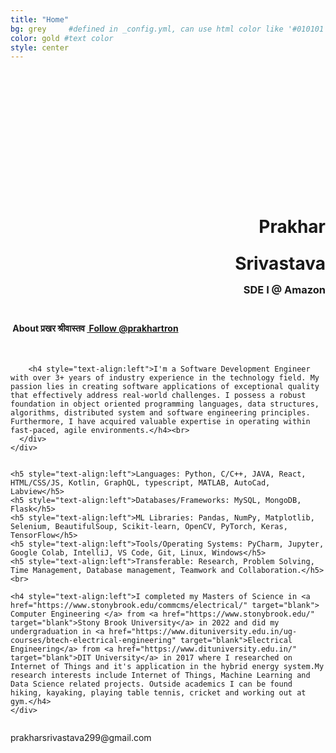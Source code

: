 ```yaml
---
title: "Home"
bg: grey     #defined in _config.yml, can use html color like '#010101'
color: gold #text color
style: center
---
```


<div class="container">
<div class="row">
  <div class="column half">
	<br><br>
	<div class="round-image"></div>
	<div style="padding-top:160px;">
		<h1 style="text-align:right; padding-right: 0px"><strong>Prakhar</strong></h1>
		<h1 style="text-align:right; padding-right: 0px; line-height: 0.2;"><strong>Srivastava</strong></h1>
		<h3 style="text-align:right; padding-right: 0px; line-height: 2.0;"><strong>SDE I @ Amazon</strong></h3>
    	</div>	
  </div>
  <div class="column half">
	<div style="text-align: left">
    	<h4 style="text-align:left"><i class="fa fa-leaf"></i>&nbsp;About प्रखर श्रीवास्तव <a href="https://twitter.com/prakhartron?ref_src=twsrc%5Etfw" class="twitter-follow-button" data-size="large" data-show-count="false">&nbsp;Follow @prakhartron</a><script async src="//platform.twitter.com/widgets.js" charset="utf-8"></script></h4><br>
		
    	<h4 style="text-align:left">I'm a Software Development Engineer with over 3+ years of industry experience in the technology field. My passion lies in creating software applications of exceptional quality that effectively address real-world challenges. I possess a robust foundation in object oriented programming languages, data structures, algorithms, distributed system and software engineering principles. Furthermore, I have acquired valuable expertise in operating within fast-paced, agile environments.</h4><br>
	  </div>
	</div>	  
  <div class="column full">
		
	<h5 style="text-align:left">Languages: Python, C/C++, JAVA, React, HTML/CSS/JS, Kotlin, GraphQL, typescript, MATLAB, AutoCad, Labview</h5>
	<h5 style="text-align:left">Databases/Frameworks: MySQL, MongoDB, Flask</h5>
	<h5 style="text-align:left">ML Libraries: Pandas, NumPy, Matplotlib, Selenium, BeautifulSoup, Scikit-learn, OpenCV, PyTorch, Keras, TensorFlow</h5>
	<h5 style="text-align:left">Tools/Operating Systems: PyCharm, Jupyter, Google Colab, IntelliJ, VS Code, Git, Linux, Windows</h5>
	<h5 style="text-align:left">Transferable: Research, Problem Solving, Time Management, Database management, Teamwork and Collaboration.</h5><br>

	<h4 style="text-align:left">I completed my Masters of Science in <a href="https://www.stonybrook.edu/commcms/electrical/" target="blank"> Computer Engineering </a> from <a href="https://www.stonybrook.edu/" target="blank">Stony Brook University</a> in 2022 and did my undergraduation in <a href="https://www.dituniversity.edu.in/ug-courses/btech-electrical-engineering" target="blank">Electrical Engineering</a> from <a href="https://www.dituniversity.edu.in/" target="blank">DIT University</a> in 2017 where I researched on Internet of Things and it's application in the hybrid energy system.My research interests include Internet of Things, Machine Learning and Data Science related projects. Outside academics I can be found hiking, kayaking, playing table tennis, cricket and working out at gym.</h4>
	</div>
  </div>
</div>
</div>

<style type="text/css">
  span.codedirection { unicode-bidi:bidi-override; direction: rtl; }
</style>

<i class="fa fa-envelope"></i>
<span class="codedirection">
moc.liamg@992avatsavirsrahkarp
</span>

<h3 class="more-icons">
<a href="https://scholar.google.com/citations?user=J7hHylEAAAAJ&hl=en"><i class="ai ai-google-scholar-square" aria-hidden="true"></i></a>
<a href="https://github.com/prakharsri45"><i class="fa fa-github-square"></i></a> 
<a href="https://twitter.com/prakhartron"><i class="fa fa-twitter-square"></i></a> 
<a href="https://linkedin.com/in/prakhar45srivastava"><i class="fa fa-linkedin-square"></i></a>
</h3>

